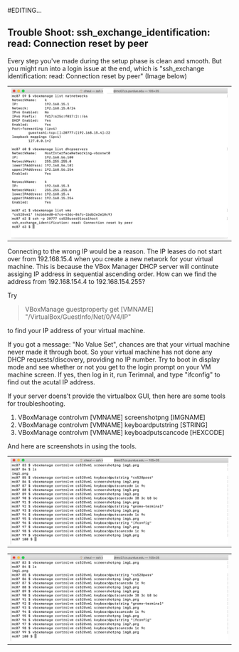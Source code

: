 #EDITING...
## Trouble Shoot: ssh_exchange_identification: read: Connection reset by peer

Every step you've made during the setup phase is clean and smooth. But you might run into a login issue at the end, which is "ssh_exchange identification: read: Connection reset by peer" (Image below)

<table>
  <tr>
    <td> <img src = "images/1.png" width = "700"> </td>
  </tr>
</table>

Connecting to the wrong IP would be a reason. The IP leases do not start over from 192.168.15.4 when you create a new network for your virtual machine. This is because the VBox Manager DHCP server will continute assiging IP address in sequential ascending order. How can we find the address from 192.168.154.4 to 192.168.154.255?

Try
>VBoxManage guestproperty get [VMNAME] "/VirtualBox/GuestInfo/Net/0/V4/IP" 

to find your IP address of your virtual machine.


If you got a message: "No Value Set", chances are that your virtual machine never made it through boot. So your virtual machine has not done any DHCP requests/discovery, providing no IP number. Try to boot in display mode and see whether or not you get to the login prompt on your VM machine screen. If yes, then log in it, run Terimnal, and type "ifconfig" to find out the acutal IP address.

If your server doens't provide the virtualbox GUI, then here are some tools for troubleshooting.
1. VBoxManage controlvm [VMNAME] screenshotpng [IMGNAME]
2. VBoxManage controlvm [VMNAME] keyboardputstring [STRING]
3. VBoxManage controlvm [VMNAME] keyboadputscancode [HEXCODE]

And here are screenshots in using the tools.
<table>
  <tr>
    <td> <img src = "images/2.png" width = "700"> </td>
  </tr>
</table>
<table>
  <tr>
    <td> <img src = "images/2.png" width = "700"> </td>
  </tr>
</table>

